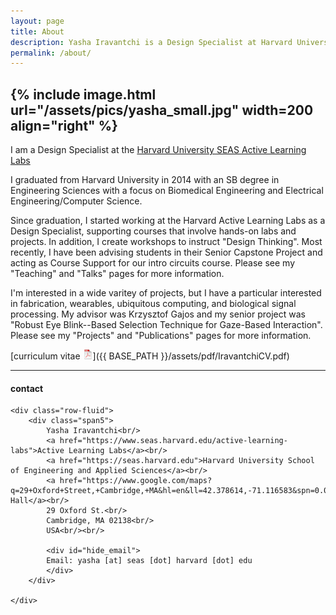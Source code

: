 ```yaml
---
layout: page
title: About
description: Yasha Iravantchi is a Design Specialist at Harvard University SEAS Active Learning Labs
permalink: /about/
---
```


{% include image.html url="/assets/pics/yasha_small.jpg" width=200 align="right" %}
---

I am a Design Specialist at the 
[Harvard University SEAS Active Learning Labs](https://www.seas.harvard.edu/active-learning-labs)

I graduated from Harvard University in 2014 with an SB degree in Engineering Sciences with a focus on Biomedical Engineering and Electrical Engineering/Computer Science.

Since graduation, I started working at the Harvard Active Learning Labs as a Design Specialist, supporting courses that involve hands-on labs and projects. In addition, I create workshops to instruct "Design Thinking". Most recently, I have been advising students in their Senior Capstone Project and acting as Course Support for our intro circuits course. Please see my "Teaching" and "Talks" pages for more information.

I'm interested in a wide varitey of projects, but I have a particular interested in fabrication, wearables, ubiquitous computing, and biological signal processing. My advisor was Krzysztof Gajos and my senior project was "Robust Eye Blink--Based Selection Technique for Gaze-Based Interaction". Please see my "Projects" and "Publications" pages for more information. 

[curriculum vitae ![CV as pdf](/assets/icons16/pdf-icon.png)]({{ BASE_PATH }}/assets/pdf/IravantchiCV.pdf)


---

<div class="container">
<h4><a name="contact"></a>contact</h4>

    <div class="row-fluid">
        <div class="span5">
            Yasha Iravantchi<br/>
            <a href="https://www.seas.harvard.edu/active-learning-labs">Active Learning Labs</a><br/>
            <a href="https://seas.harvard.edu">Harvard University School of Engineering and Applied Sciences</a><br/>
            <a href="https://www.google.com/maps?q=29+Oxford+Street,+Cambridge,+MA&hl=en&ll=42.378614,-71.116583&spn=0.009606,0.021329&sll=42.378472,-71.116519&sspn=0.009606,0.021329&hnear=29+Oxford+St,+Cambridge,+Massachusetts+02138&t=m&z=16">Pierce Hall</a><br/>
            29 Oxford St.<br/>
            Cambridge, MA 02138<br/>
            USA<br/><br/>

            <div id="hide_email">
            Email: yasha [at] seas [dot] harvard [dot] edu
            </div>
        </div>

    </div>
</div>